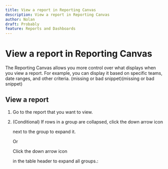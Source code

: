 ```yaml
---
title: View a report in Reporting Canvas
description: View a report in Reporting Canvas
author: Nolan
draft: Probably
feature: Reports and Dashboards
---
```

# View a report in Reporting Canvas

The Reporting Canvas allows you more control over what displays when you view a report. For example, you can display it based on specific teams, date ranges, and other criteria. 
(missing or bad snippet)(missing or bad snippet)

## View a report

<!--
<p style="color: #ff1493;" data-mc-conditions="QuicksilverOrClassic.Draft mode">Sarah: Add navigation step and possibly walk through the Reports area page with locating a report (maybe mention tagging)</p>
-->

1. Go to the report that you want to view.
1. (Conditional) If rows in a group are collapsed, click the down arrow icon 

   <!--
   <MadCap:conditionalText data-mc-conditions="QuicksilverOrClassic.Draft mode">
   []
   </MadCap:conditionalText>
   -->

   next to the group to expand it.

   Or

   Click the down arrow icon 

   <!--
   <MadCap:conditionalText data-mc-conditions="QuicksilverOrClassic.Draft mode">
   []
   </MadCap:conditionalText>
   -->

   in the table header to expand all groups.:

   <!--
   <li value="3" data-mc-conditions="QuicksilverOrClassic.Draft mode"><p>Do any of the following:
   <MadCap:conditionalText style="color: #ff1493;" data-mc-conditions="QuicksilverOrClassic.Draft mode">
   Sarah: Filter report, drill into visualization or table, share, duplicate, export, archive,...favorite?
   </MadCap:conditionalText>
   </p>
   -->

   <!--
   <table style="table-layout:auto">
   <col>
   <col>
   <tbody>
   <tr data-mc-conditions="">
   <td>See more detail in a visualization</td>
   <td><p>Click a segment of a visualization to open a new screen containing details about the segment's data. These are listed in the table below the visualization. When you are finished viewing that data, you can click the segment again to list the data for the whole visualization.</p><p>If the visualization is not yet connected to a table and you click one of its segments, no data displays.</p><p>When you are ready to return to the report, click the back arrow in the upper-left corner of the visualization.</p></td>
   </tr>
   <tr>
   <td>Filter the report</td>
   <td>&nbsp;</td>
   </tr>
   <tr>
   <td>Share the report</td>
   <td>... For more information, see .</td>
   </tr>
   <tr>
   <td>Duplicate the report</td>
   <td>&nbsp;</td>
   </tr>
   <tr>
   <td>&nbsp;</td>
   <td>&nbsp;</td>
   </tr>
   </tbody>
   </table></li>
   -->

